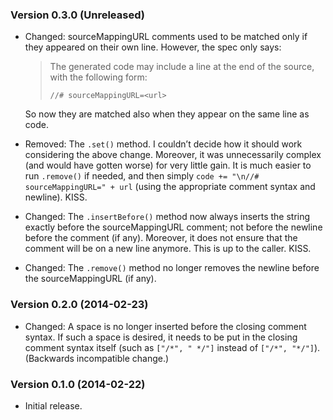 ### Version 0.3.0 (Unreleased) ###

- Changed: sourceMappingURL comments used to be matched only if they appeared
  on their own line. However, the spec only says:

  > The generated code may include a line at the end of the source, with the following form:
  >
  >     //# sourceMappingURL=<url>

  So now they are matched also when they appear on the same line as code.

- Removed: The `.set()` method. I couldn’t decide how it should work
  considering the above change. Moreover, it was unnecessarily complex (and
  would have gotten worse) for very little gain. It is much easier to run
  `.remove()` if needed, and then simply `code += "\n//# sourceMappingURL=" +
  url` (using the appropriate comment syntax and newline). KISS.

- Changed: The `.insertBefore()` method now always inserts the string exactly
  before the sourceMappingURL comment; not before the newline before the
  comment (if any). Moreover, it does not ensure that the comment will be on a
  new line anymore. This is up to the caller. KISS.

- Changed: The `.remove()` method no longer removes the newline before the
  sourceMappingURL (if any).


### Version 0.2.0 (2014-02-23) ###

- Changed: A space is no longer inserted before the closing comment syntax. If
  such a space is desired, it needs to be put in the closing comment syntax
  itself (such as `["/*", " */"]` instead of `["/*", "*/"]`). (Backwards
  incompatible change.)


### Version 0.1.0 (2014-02-22) ###

- Initial release.

